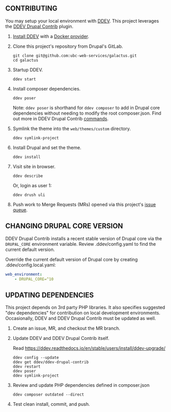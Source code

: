 CONTRIBUTING
------------

You may setup your local environment with [DDEV]. This project leverages the
[DDEV Drupal Contrib] plugin.

1.  [Install DDEV] with a [Docker provider].
2.  Clone this project's repository from Drupal's GitLab.

        git clone git@github.com:ubc-web-services/galactus.git
        cd galactus

3.  Startup DDEV.

        ddev start

4.  Install composer dependencies.

        ddev poser

    Note: `ddev poser` is shorthand for `ddev composer` to add in Drupal core dependencies
    without needing to modify the root composer.json. Find out more in DDEV Drupal Contrib
    [commands].

4.  Symlink the theme into the `web/themes/custom` directory.

        ddev symlink-project


6.  Install Drupal and set the theme.

        ddev install

7.  Visit site in browser.

        ddev describe

    Or, login as user 1:

        ddev drush uli

8.  Push work to Merge Requests (MRs) opened via this project's [issue queue].


CHANGING DRUPAL CORE VERSION
----------------------------

DDEV Drupal Contrib installs a recent stable version of Drupal core via the `DRUPAL_CORE`
environment variable. Review .ddev/config.yaml to find the current default version.

Override the current default version of Drupal core by creating .ddev/config.local.yaml:

```yaml
web_environment:
    - DRUPAL_CORE=^10
```

UPDATING DEPENDENCIES
---------------------

This project depends on 3rd party PHP libraries. It also specifies suggested "dev dependencies"
for contribution on local development environments. Occasionally, DDEV and DDEV Drupal Contrib
must be updated as well.

1.  Create an issue, MR, and checkout the MR branch.
2.  Update DDEV and DDEV Drupal Contrib itself.

    Read https://ddev.readthedocs.io/en/stable/users/install/ddev-upgrade/

        ddev config --update
        ddev get ddev/ddev-drupal-contrib
        ddev restart
        ddev poser
        ddev symlink-project

3.  Review and update PHP dependencies defined in composer.json

        ddev composer outdated --direct

3.  Test clean install, commit, and push.


[DDEV]: https://www.ddev.com/
[DDEV Drupal Contrib]: https://github.com/ddev/ddev-drupal-contrib
[Install DDEV]: https://ddev.readthedocs.io/en/stable/
[Docker provider]: https://ddev.readthedocs.io/en/stable/users/install/docker-installation/
[issue queue]: https://github.com/ubc-web-services/galactus/issues
[commands]: https://github.com/ddev/ddev-drupal-contrib#commands
